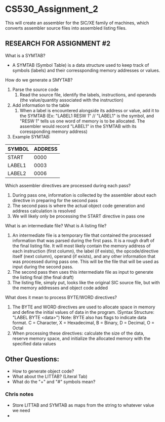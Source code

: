 # CS530_Assignment_2
This will create an assembler for the SIC/XE family of machines, which converts assembler source files into assembled listing files.

## RESEARCH FOR ASSIGNMENT #2

What is a SYMTAB?
- A SYMTAB (Symbol Table) is a data structure used to keep track of symbols (labels) and their corressponding memory addresses or values.

How do we generate a SMYTAB?
1. Parse the source code
   1. Read the source file, identify the labels, instructions, and operands (the value/quantity associated with the instruction)
2. Add information to the table
   1. When a label is encountered alongside its address or value, add it to the SYMTAB (Ex: "LABEL1 RESW 1" // "LABEL1" is the symbol, and "RESW 1" tells us one word of memory is to be allocated. The assembler would record "LABEL1" in the SYMTAB with its coressponding memory address)
3. Example SYMTAB:

| SYMBOL | ADDRESS |
| ---    | ---  |
| START  | 0000 |
| LABEL1 | 0003 |
| LABEL2 | 0006 |

Which assembler directives are processed during each pass?
1. During pass one, information is collected by the assembler about each directive in preparing for the second pass
2.  The second pass is where the actual object code generation and address calculation is resolved
3.  We will likely only be processing the START directive in pass one

What is an intermediate file? What is A listing file?
1. An intermediate file is a temporary file that contained the processed information that was parsed during the first pass. It is a rough draft of the final listing file. It will most likely contain the memory address of each instruction (first column), the label (if exists), the opcode/directive itself (next column), operand (if exists), and any other information that was processed during pass one. This will be the file that will be used as input during the second pass.
2. The second pass then uses this intermediate file as input to generate the listing final (the final draft)
3. The listing file, simply put, looks like the original SIC source file, but with the memory addresses and object code added

What does it mean to process BYTE/WORD directives?
1. The BYTE and WORD directives are used to allocate space in memory and define the initial values of data in the program. (Syntax Structure: "LABEL BYTE \<data\>") Note: BYTE also has flags to indicate data format. C = Character, X = Hexadecimal, B = Binary, D = Decimal, O = Octal
2. When processing these directives: calculate the size of the data, reserve memory space, and initialize the allocated memory with the specified data values

## Other Questions:
- How to generate object code?
- What about the LITTAB? (Literal Tab)
- What do the "+" and "#" symbols mean?


### Chris notes
- Store LITTAB and SYMTAB as maps from the string to whatever value we need
- 